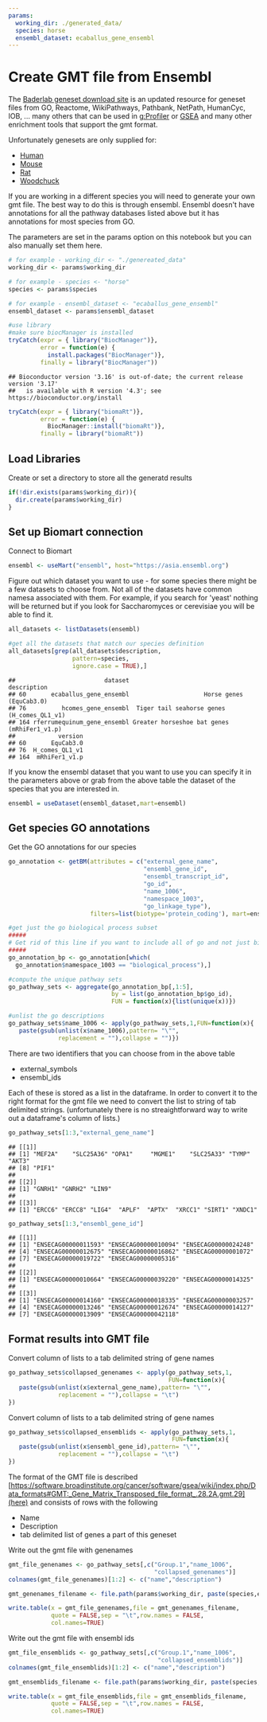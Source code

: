 ```yaml
---
params:
  working_dir: ./generated_data/
  species: horse
  ensembl_dataset: ecaballus_gene_ensembl
---
```


# Create GMT file from Ensembl

The [Baderlab geneset download site](https://download.baderlab.org/EM_Genesets/) is an updated resource for geneset files from GO, Reactome, WikiPathways, Pathbank, NetPath, HumanCyc, IOB, ... many others that can be used in [g:Profiler](https://biit.cs.ut.ee/gprofiler/gost) or [GSEA](https://www.gsea-msigdb.org/gsea/index.jsp) and many other enrichment tools that support the gmt format.  

Unfortunately genesets are only supplied for:

  * [Human](https://download.baderlab.org/EM_Genesets/current_release/Human/)
  * [Mouse](https://download.baderlab.org/EM_Genesets/current_release/Mouse/)
  * [Rat](https://download.baderlab.org/EM_Genesets/current_release/Rat/) 
  * [Woodchuck](https://download.baderlab.org/EM_Genesets/current_release/Woodchuck/)

If you are working in a different species you will need to generate your own gmt file. The best way to do this is through ensembl.  Ensembl doesn't have annotations for all the pathway databases listed above but it has annotations for most species from GO.


The parameters are set in the params option on this notebook but you can also manually set them here.

```r
# for example - working_dir <- "./genereated_data"
working_dir <- params$working_dir

# for example - species <- "horse"
species <- params$species

# for example - ensembl_dataset <- "ecaballus_gene_ensembl"
ensembl_dataset <- params$ensembl_dataset
```



```r
#use library
#make sure biocManager is installed
tryCatch(expr = { library("BiocManager")}, 
         error = function(e) { 
           install.packages("BiocManager")}, 
         finally = library("BiocManager"))
```

```
## Bioconductor version '3.16' is out-of-date; the current release version '3.17'
##   is available with R version '4.3'; see https://bioconductor.org/install
```

```r
tryCatch(expr = { library("biomaRt")}, 
         error = function(e) { 
           BiocManager::install("biomaRt")}, 
         finally = library("biomaRt"))
```
## Load Libraries

Create or set a directory to store all the generatd results

```r
if(!dir.exists(params$working_dir)){
  dir.create(params$working_dir)
}
```

## Set up Biomart connection

Connect to Biomart

```r
ensembl <- useMart("ensembl", host="https://asia.ensembl.org")
```


Figure out which dataset you want to use - for some species there might be a few datasets to choose from.  Not all of the datasets have common namesa associated with them.  For example, if you search for 'yeast' nothing will be returned but if you look for Saccharomyces or cerevisiae  you will be able to find it.


```r
all_datasets <- listDatasets(ensembl)

#get all the datasets that match our species definition
all_datasets[grep(all_datasets$description,
                  pattern=species,
                  ignore.case = TRUE),]
```

```
##                         dataset                                 description
## 60       ecaballus_gene_ensembl                     Horse genes (EquCab3.0)
## 76          hcomes_gene_ensembl  Tiger tail seahorse genes (H_comes_QL1_v1)
## 164 rferrumequinum_gene_ensembl Greater horseshoe bat genes (mRhiFer1_v1.p)
##            version
## 60       EquCab3.0
## 76  H_comes_QL1_v1
## 164  mRhiFer1_v1.p
```

If you know the ensembl dataset that you want to use you can specify it in the parameters above or grab from the above table the dataset of the species that you are interested in. 


```r
ensembl = useDataset(ensembl_dataset,mart=ensembl)
```

## Get species GO annotations

Get the GO annotations for our species

```r
go_annotation <- getBM(attributes = c("external_gene_name",
                                      "ensembl_gene_id",
                                      "ensembl_transcript_id",
                                      "go_id", 
                                      "name_1006", 
                                      "namespace_1003",
                                      "go_linkage_type"), 
                       filters=list(biotype='protein_coding'), mart=ensembl);

#get just the go biological process subset
#####
# Get rid of this line if you want to include all of go and not just biological process
#####
go_annotation_bp <- go_annotation[which(
  go_annotation$namespace_1003 == "biological_process"),]

#compute the unique pathway sets
go_pathway_sets <- aggregate(go_annotation_bp[,1:5],
                             by = list(go_annotation_bp$go_id),
                             FUN = function(x){list(unique(x))})

#unlist the go descriptions
go_pathway_sets$name_1006 <- apply(go_pathway_sets,1,FUN=function(x){
   paste(gsub(unlist(x$name_1006),pattern= "\"",
              replacement = ""),collapse = "")})
```

There are two identifiers that you can choose from in the above table
 * external_symbols
 * ensembl_ids
 
 Each of these is stored as a list in the dataframe.  In order to convert it to the right format for the gmt file we need to convert the list to string of tab delimited strings.  (unfortunately there is no streaightforward way to write out a dataframe's column of lists.)

```r
go_pathway_sets[1:3,"external_gene_name"]
```

```
## [[1]]
## [1] "MEF2A"    "SLC25A36" "OPA1"     "MGME1"    "SLC25A33" "TYMP"     "AKT3"    
## [8] "PIF1"    
## 
## [[2]]
## [1] "GNRH1" "GNRH2" "LIN9" 
## 
## [[3]]
## [1] "ERCC6" "ERCC8" "LIG4"  "APLF"  "APTX"  "XRCC1" "SIRT1" "XNDC1"
```

```r
go_pathway_sets[1:3,"ensembl_gene_id"]
```

```
## [[1]]
## [1] "ENSECAG00000011593" "ENSECAG00000010094" "ENSECAG00000024248"
## [4] "ENSECAG00000012675" "ENSECAG00000016862" "ENSECAG00000001072"
## [7] "ENSECAG00000019722" "ENSECAG00000005316"
## 
## [[2]]
## [1] "ENSECAG00000010664" "ENSECAG00000039220" "ENSECAG00000014325"
## 
## [[3]]
## [1] "ENSECAG00000014160" "ENSECAG00000018335" "ENSECAG00000003257"
## [4] "ENSECAG00000013246" "ENSECAG00000012674" "ENSECAG00000014127"
## [7] "ENSECAG00000013909" "ENSECAG00000042118"
```

## Format results into GMT file

Convert column of lists to a tab delimited string of gene names

```r
go_pathway_sets$collapsed_genenames <- apply(go_pathway_sets,1,
                                             FUN=function(x){
   paste(gsub(unlist(x$external_gene_name),pattern= "\"",
              replacement = ""),collapse = "\t")
})
```


Convert column of lists to a tab delimited string of gene names

```r
go_pathway_sets$collapsed_ensemblids <- apply(go_pathway_sets,1,
                                              FUN=function(x){
   paste(gsub(unlist(x$ensembl_gene_id),pattern= "\"",
              replacement = ""),collapse = "\t")
})
```

The format of the GMT file is described [https://software.broadinstitute.org/cancer/software/gsea/wiki/index.php/Data_formats#GMT:_Gene_Matrix_Transposed_file_format_.28.2A.gmt.29](here) and consists of rows with the following

  * Name
  * Description
  * tab delimited list of genes a part of this geneset
  
Write out the gmt file with genenames


```r
gmt_file_genenames <- go_pathway_sets[,c("Group.1","name_1006",
                                         "collapsed_genenames")]
colnames(gmt_file_genenames)[1:2] <- c("name","description") 

gmt_genenames_filename <- file.path(params$working_dir, paste(species,ensembl_dataset,"GO_genesets_GN.gmt",sep = "_"))

write.table(x = gmt_file_genenames,file = gmt_genenames_filename,
            quote = FALSE,sep = "\t",row.names = FALSE,
            col.names=TRUE)
```

Write out the gmt file with ensembl ids

```r
gmt_file_ensemblids <- go_pathway_sets[,c("Group.1","name_1006",
                                          "collapsed_ensemblids")]
colnames(gmt_file_ensemblids)[1:2] <- c("name","description") 

gmt_ensemblids_filename <- file.path(params$working_dir, paste(species,ensembl_dataset,"GO_genesets_esemblids.gmt",sep = "_"))

write.table(x = gmt_file_ensemblids,file = gmt_ensemblids_filename,
            quote = FALSE,sep = "\t",row.names = FALSE,
            col.names=TRUE)
```
